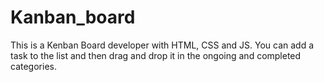 # Kanban_board

This is a Kenban Board developer with HTML, CSS and JS.
You can add a task to the list and then drag and drop it in the ongoing and completed categories.

